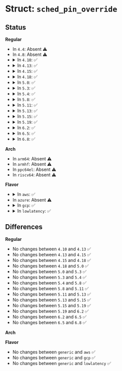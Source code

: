 # Struct: <code>sched_pin_override</code>

## Status
<b>Regular</b>
<ul>
<li>
In <code>4.4</code>: Absent ⚠️
</li>
<li>
In <code>4.8</code>: Absent ⚠️
</li>
<li>
<details>
<summary>In <code>4.10</code>: ✅</summary>

```c
struct sched_pin_override {
    int32_t pcpu;
};
```
</details>
</li>
<li>
<details>
<summary>In <code>4.13</code>: ✅</summary>

```c
struct sched_pin_override {
    int32_t pcpu;
};
```
</details>
</li>
<li>
<details>
<summary>In <code>4.15</code>: ✅</summary>

```c
struct sched_pin_override {
    int32_t pcpu;
};
```
</details>
</li>
<li>
<details>
<summary>In <code>4.18</code>: ✅</summary>

```c
struct sched_pin_override {
    int32_t pcpu;
};
```
</details>
</li>
<li>
<details>
<summary>In <code>5.0</code>: ✅</summary>

```c
struct sched_pin_override {
    int32_t pcpu;
};
```
</details>
</li>
<li>
<details>
<summary>In <code>5.3</code>: ✅</summary>

```c
struct sched_pin_override {
    int32_t pcpu;
};
```
</details>
</li>
<li>
<details>
<summary>In <code>5.4</code>: ✅</summary>

```c
struct sched_pin_override {
    int32_t pcpu;
};
```
</details>
</li>
<li>
<details>
<summary>In <code>5.8</code>: ✅</summary>

```c
struct sched_pin_override {
    int32_t pcpu;
};
```
</details>
</li>
<li>
<details>
<summary>In <code>5.11</code>: ✅</summary>

```c
struct sched_pin_override {
    int32_t pcpu;
};
```
</details>
</li>
<li>
<details>
<summary>In <code>5.13</code>: ✅</summary>

```c
struct sched_pin_override {
    int32_t pcpu;
};
```
</details>
</li>
<li>
<details>
<summary>In <code>5.15</code>: ✅</summary>

```c
struct sched_pin_override {
    int32_t pcpu;
};
```
</details>
</li>
<li>
<details>
<summary>In <code>5.19</code>: ✅</summary>

```c
struct sched_pin_override {
    int32_t pcpu;
};
```
</details>
</li>
<li>
<details>
<summary>In <code>6.2</code>: ✅</summary>

```c
struct sched_pin_override {
    int32_t pcpu;
};
```
</details>
</li>
<li>
<details>
<summary>In <code>6.5</code>: ✅</summary>

```c
struct sched_pin_override {
    int32_t pcpu;
};
```
</details>
</li>
<li>
<details>
<summary>In <code>6.8</code>: ✅</summary>

```c
struct sched_pin_override {
    int32_t pcpu;
};
```
</details>
</li>
</ul>
<b>Arch</b>
<ul>
<li>
In <code>arm64</code>: Absent ⚠️
</li>
<li>
In <code>armhf</code>: Absent ⚠️
</li>
<li>
In <code>ppc64el</code>: Absent ⚠️
</li>
<li>
In <code>riscv64</code>: Absent ⚠️
</li>
</ul>
<b>Flavor</b>
<ul>
<li>
<details>
<summary>In <code>aws</code>: ✅</summary>

```c
struct sched_pin_override {
    int32_t pcpu;
};
```
</details>
</li>
<li>
In <code>azure</code>: Absent ⚠️
</li>
<li>
<details>
<summary>In <code>gcp</code>: ✅</summary>

```c
struct sched_pin_override {
    int32_t pcpu;
};
```
</details>
</li>
<li>
<details>
<summary>In <code>lowlatency</code>: ✅</summary>

```c
struct sched_pin_override {
    int32_t pcpu;
};
```
</details>
</li>
</ul>

## Differences
<b>Regular</b>
<ul>
<li>
No changes between <code>4.10</code> and <code>4.13</code> ✅
</li>
<li>
No changes between <code>4.13</code> and <code>4.15</code> ✅
</li>
<li>
No changes between <code>4.15</code> and <code>4.18</code> ✅
</li>
<li>
No changes between <code>4.18</code> and <code>5.0</code> ✅
</li>
<li>
No changes between <code>5.0</code> and <code>5.3</code> ✅
</li>
<li>
No changes between <code>5.3</code> and <code>5.4</code> ✅
</li>
<li>
No changes between <code>5.4</code> and <code>5.8</code> ✅
</li>
<li>
No changes between <code>5.8</code> and <code>5.11</code> ✅
</li>
<li>
No changes between <code>5.11</code> and <code>5.13</code> ✅
</li>
<li>
No changes between <code>5.13</code> and <code>5.15</code> ✅
</li>
<li>
No changes between <code>5.15</code> and <code>5.19</code> ✅
</li>
<li>
No changes between <code>5.19</code> and <code>6.2</code> ✅
</li>
<li>
No changes between <code>6.2</code> and <code>6.5</code> ✅
</li>
<li>
No changes between <code>6.5</code> and <code>6.8</code> ✅
</li>
</ul>
<b>Arch</b>
<ul>
</ul>
<b>Flavor</b>
<ul>
<li>
No changes between <code>generic</code> and <code>aws</code> ✅
</li>
<li>
No changes between <code>generic</code> and <code>gcp</code> ✅
</li>
<li>
No changes between <code>generic</code> and <code>lowlatency</code> ✅
</li>
</ul>
